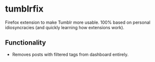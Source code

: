 # tumblrfix

Firefox extension to make Tumblr more usable. 100% based on personal idiosyncracies (and quickly learning how extensions work).

## Functionality

* Removes posts with filtered tags from dashboard entirely.
